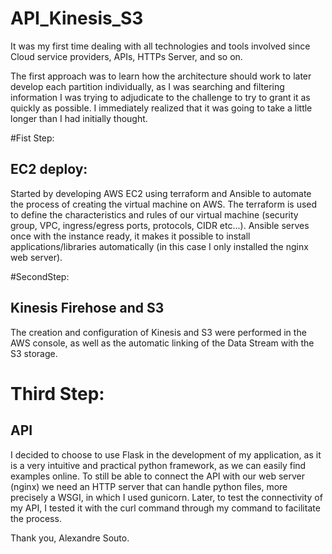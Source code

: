 # API_Kinesis_S3

It was my first time dealing with all technologies and tools involved since Cloud service providers, APIs, HTTPs Server, and so on.

The first approach was to learn how the architecture should work to later develop each partition individually, as I was searching and filtering information I was trying to adjudicate to the challenge to try to grant it as quickly as possible. I immediately realized that it was going to take a little longer than I had initially thought.



#Fist Step:

## EC2 deploy:

Started by developing AWS EC2 using terraform and Ansible to automate the process of creating the virtual machine on AWS. The terraform is used to define the characteristics and rules of our virtual machine (security group, VPC, ingress/egress ports, protocols, CIDR etc...). Ansible serves once with the instance ready, it makes it possible to install applications/libraries automatically (in this case I only installed the nginx web server).

#SecondStep:

## Kinesis Firehose and S3
The creation and configuration of Kinesis and S3 were performed in the AWS console, as well as the automatic linking of the Data Stream with the S3 storage.

# Third Step:

## API

I decided to choose to use Flask in the development of my application, as it is a very intuitive and practical python framework, as we can easily find examples online. To still be able to connect the API with our web server (nginx) we need an HTTP server that can handle python files, more precisely a WSGI, in which I used gunicorn. Later, to test the connectivity of my API, I tested it with the curl command through my command to facilitate the process.


Thank you,  Alexandre Souto.








